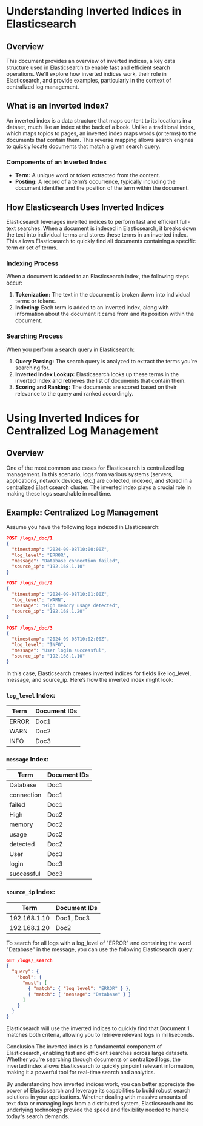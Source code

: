 # **Understanding Inverted Indices in Elasticsearch**

## **Overview**

This document provides an overview of inverted indices, a key data structure used in Elasticsearch to enable fast and efficient search operations. We'll explore how inverted indices work, their role in Elasticsearch, and provide examples, particularly in the context of centralized log management.

## **What is an Inverted Index?**

An inverted index is a data structure that maps content to its locations in a dataset, much like an index at the back of a book. Unlike a traditional index, which maps topics to pages, an inverted index maps words (or terms) to the documents that contain them. This reverse mapping allows search engines to quickly locate documents that match a given search query.

### **Components of an Inverted Index**

- **Term:** A unique word or token extracted from the content.
- **Posting:** A record of a term’s occurrence, typically including the document identifier and the position of the term within the document.

## **How Elasticsearch Uses Inverted Indices**

Elasticsearch leverages inverted indices to perform fast and efficient full-text searches. When a document is indexed in Elasticsearch, it breaks down the text into individual terms and stores these terms in an inverted index. This allows Elasticsearch to quickly find all documents containing a specific term or set of terms.

### **Indexing Process**

When a document is added to an Elasticsearch index, the following steps occur:

1. **Tokenization:** The text in the document is broken down into individual terms or tokens.
2. **Indexing:** Each term is added to an inverted index, along with information about the document it came from and its position within the document.

### **Searching Process**

When you perform a search query in Elasticsearch:

1. **Query Parsing:** The search query is analyzed to extract the terms you're searching for.
2. **Inverted Index Lookup:** Elasticsearch looks up these terms in the inverted index and retrieves the list of documents that contain them.
3. **Scoring and Ranking:** The documents are scored based on their relevance to the query and ranked accordingly.

# **Using Inverted Indices for Centralized Log Management**

## **Overview**

One of the most common use cases for Elasticsearch is centralized log management. In this scenario, logs from various systems (servers, applications, network devices, etc.) are collected, indexed, and stored in a centralized Elasticsearch cluster. The inverted index plays a crucial role in making these logs searchable in real time.

## **Example: Centralized Log Management**

Assume you have the following logs indexed in Elasticsearch:

```json
POST /logs/_doc/1
{
  "timestamp": "2024-09-08T10:00:00Z",
  "log_level": "ERROR",
  "message": "Database connection failed",
  "source_ip": "192.168.1.10"
}

POST /logs/_doc/2
{
  "timestamp": "2024-09-08T10:01:00Z",
  "log_level": "WARN",
  "message": "High memory usage detected",
  "source_ip": "192.168.1.20"
}

POST /logs/_doc/3
{
  "timestamp": "2024-09-08T10:02:00Z",
  "log_level": "INFO",
  "message": "User login successful",
  "source_ip": "192.168.1.10"
} 
```

In this case, Elasticsearch creates inverted indices for fields like log_level, message, and source_ip. Here’s how the inverted index might look:

### **`log_level` Index:**

| Term  | Document IDs |
|-------|--------------|
| ERROR | Doc1         |
| WARN  | Doc2         |
| INFO  | Doc3         |

### **`message` Index:**

| Term       | Document IDs |
|------------|--------------|
| Database   | Doc1         |
| connection | Doc1         |
| failed     | Doc1         |
| High       | Doc2         |
| memory     | Doc2         |
| usage      | Doc2         |
| detected   | Doc2         |
| User       | Doc3         |
| login      | Doc3         |
| successful | Doc3         |

### **`source_ip` Index:**

| Term         | Document IDs |
|--------------|--------------|
| 192.168.1.10 | Doc1, Doc3    |
| 192.168.1.20 | Doc2          |


To search for all logs with a log_level of "ERROR" and containing the word "Database" in the message, you can use the following Elasticsearch query:

```json
GET /logs/_search
{
  "query": {
    "bool": {
      "must": [
        { "match": { "log_level": "ERROR" } },
        { "match": { "message": "Database" } }
      ]
    }
  }
}
```

Elasticsearch will use the inverted indices to quickly find that Document 1 matches both criteria, allowing you to retrieve relevant logs in milliseconds.

Conclusion
The inverted index is a fundamental component of Elasticsearch, enabling fast and efficient searches across large datasets. Whether you're searching through documents or centralized logs, the inverted index allows Elasticsearch to quickly pinpoint relevant information, making it a powerful tool for real-time search and analytics.

By understanding how inverted indices work, you can better appreciate the power of Elasticsearch and leverage its capabilities to build robust search solutions in your applications. Whether dealing with massive amounts of text data or managing logs from a distributed system, Elasticsearch and its underlying technology provide the speed and flexibility needed to handle today's search demands.
